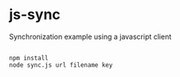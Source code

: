 # js-sync
Synchronization example using a javascript client

<code>
npm install
node sync.js url filename key
</code>
